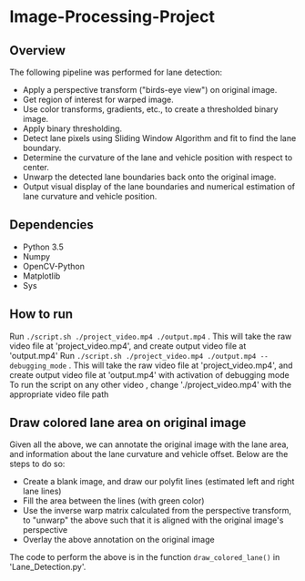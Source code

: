 # Image-Processing-Project

## Overview

The following pipeline was performed for lane detection:

* Apply a perspective transform ("birds-eye view") on original image.
* Get region of interest for warped image.
* Use color transforms, gradients, etc., to create a thresholded binary image.
* Apply binary thresholding.
* Detect lane pixels using Sliding Window Algorithm and fit to find the lane boundary.
* Determine the curvature of the lane and vehicle position with respect to center.
* Unwarp the detected lane boundaries back onto the original image.
* Output visual display of the lane boundaries and numerical estimation of lane curvature and vehicle position.

## Dependencies
* Python 3.5
* Numpy
* OpenCV-Python
* Matplotlib
* Sys

## How to run
Run `./script.sh ./project_video.mp4 ./output.mp4` . This will take the raw video file at 'project_video.mp4', and create output video file at 'output.mp4' 
Run `./script.sh ./project_video.mp4 ./output.mp4 --debugging_mode` . This will take the raw video file at 'project_video.mp4', and create output video file at 'output.mp4' with activation of debugging mode
To run the script on any other video , change './project_video.mp4' with the appropriate video file path

## Draw colored lane area on original image
Given all the above, we can annotate the original image with the lane area, and information about the lane curvature and vehicle offset. Below are the steps to do so:

* Create a blank image, and draw our polyfit lines (estimated left and right lane lines)
* Fill the area between the lines (with green color)
* Use the inverse warp matrix calculated from the perspective transform, to "unwarp" the above such that it is aligned with the original image's perspective
* Overlay the above annotation on the original image

The code to perform the above is in the function `draw_colored_lane()` in 'Lane_Detection.py'.
